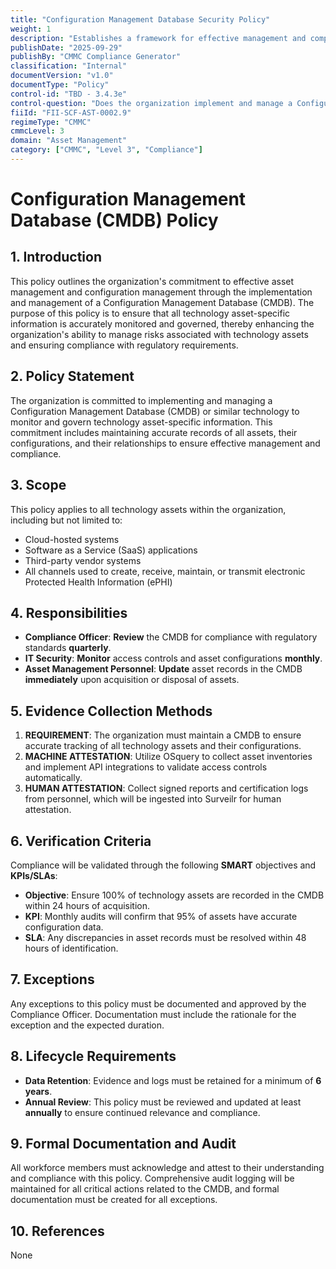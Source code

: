 ```yaml
---
title: "Configuration Management Database Security Policy"
weight: 1
description: "Establishes a framework for effective management and compliance of technology assets through a comprehensive Configuration Management Database (CMDB)."
publishDate: "2025-09-29"
publishBy: "CMMC Compliance Generator"
classification: "Internal"
documentVersion: "v1.0"
documentType: "Policy"
control-id: "TBD - 3.4.3e"
control-question: "Does the organization implement and manage a Configuration Management Database (CMDB), or similar technology, to monitor and govern technology asset-specific information?"
fiiId: "FII-SCF-AST-0002.9"
regimeType: "CMMC"
cmmcLevel: 3
domain: "Asset Management"
category: ["CMMC", "Level 3", "Compliance"]
---
```


# Configuration Management Database (CMDB) Policy

## 1. Introduction
This policy outlines the organization's commitment to effective asset management and configuration management through the implementation and management of a Configuration Management Database (CMDB). The purpose of this policy is to ensure that all technology asset-specific information is accurately monitored and governed, thereby enhancing the organization's ability to manage risks associated with technology assets and ensuring compliance with regulatory requirements.

## 2. Policy Statement
The organization is committed to implementing and managing a Configuration Management Database (CMDB) or similar technology to monitor and govern technology asset-specific information. This commitment includes maintaining accurate records of all assets, their configurations, and their relationships to ensure effective management and compliance.

## 3. Scope
This policy applies to all technology assets within the organization, including but not limited to:
- Cloud-hosted systems
- Software as a Service (SaaS) applications
- Third-party vendor systems
- All channels used to create, receive, maintain, or transmit electronic Protected Health Information (ePHI)

## 4. Responsibilities
- **Compliance Officer**: **Review** the CMDB for compliance with regulatory standards **quarterly**.
- **IT Security**: **Monitor** access controls and asset configurations **monthly**.
- **Asset Management Personnel**: **Update** asset records in the CMDB **immediately** upon acquisition or disposal of assets.

## 5. Evidence Collection Methods
1. **REQUIREMENT**: The organization must maintain a CMDB to ensure accurate tracking of all technology assets and their configurations.
2. **MACHINE ATTESTATION**: Utilize OSquery to collect asset inventories and implement API integrations to validate access controls automatically.
3. **HUMAN ATTESTATION**: Collect signed reports and certification logs from personnel, which will be ingested into Surveilr for human attestation.

## 6. Verification Criteria
Compliance will be validated through the following **SMART** objectives and **KPIs/SLAs**:
- **Objective**: Ensure 100% of technology assets are recorded in the CMDB within 24 hours of acquisition.
- **KPI**: Monthly audits will confirm that 95% of assets have accurate configuration data.
- **SLA**: Any discrepancies in asset records must be resolved within 48 hours of identification.

## 7. Exceptions
Any exceptions to this policy must be documented and approved by the Compliance Officer. Documentation must include the rationale for the exception and the expected duration.

## 8. Lifecycle Requirements
- **Data Retention**: Evidence and logs must be retained for a minimum of **6 years**.
- **Annual Review**: This policy must be reviewed and updated at least **annually** to ensure continued relevance and compliance.

## 9. Formal Documentation and Audit
All workforce members must acknowledge and attest to their understanding and compliance with this policy. Comprehensive audit logging will be maintained for all critical actions related to the CMDB, and formal documentation must be created for all exceptions.

## 10. References
None